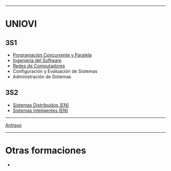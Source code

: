 
---
# UNIOVI
## 3S1

- [Programación Concurrente y Paralela](UNIOVI/PCP/README.md)
- [Ingeniería del Software](UNIOVI/ISOF/README.md)
- [Redes de Computadores](UNIOVI/Redes1/README.md)
- Configuración y Evaluación de Sistemas
- Administración de Sistemas

## 3S2
- [Sistemas Distribuidos (EN)](UNIOVI/DistributedSystems/README.md)
- [Sistemas Inteligentes (EN)](UNIOVI/InteligentSystems/README.md)

---
[Antiguo](Antiguo/README.md)

---
# Otras formaciones
- 
